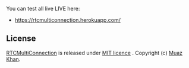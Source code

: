 You can test all live LIVE here:

* https://rtcmulticonnection.herokuapp.com/

## License

[RTCMultiConnection](https://github.com/muaz-khan/RTCMultiConnection) is released under [MIT licence](https://github.com/muaz-khan/RTCMultiConnection/blob/master/LICENSE.md) . Copyright (c) [Muaz Khan](https://MuazKhan.com/).
